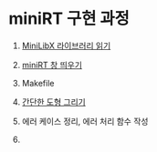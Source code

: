 # miniRT 구현 과정
1. [MiniLibX 라이브러리 읽기](miniRT라이브러리)
2. [miniRT 창 띄우기](miniRT창띄우기)
4. Makefile
3. [간단한 도형 그리기](miniRT평면도형)
5. 에러 케이스 정리, 에러 처리 함수 작성

6. 
